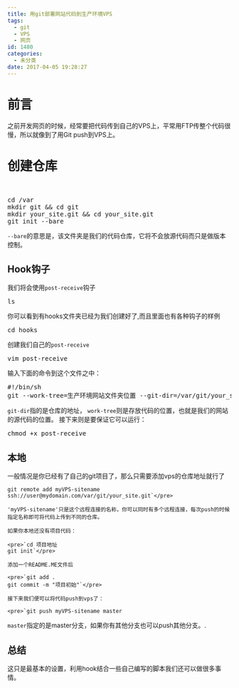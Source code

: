 ```yaml
---
title: 用git部署网站代码到生产环境VPS
tags:
  - git
  - VPS
  - 网页
id: 1480
categories:
  - 未分类
date: 2017-04-05 19:28:27
---
```


# 前言

之前开发网页的时候，经常要把代码传到自己的VPS上，平常用FTP传整个代码很慢，所以就像到了用Git push到VPS上。

# 创建仓库

&nbsp;

<pre class="lang:sh decode:true ">cd /var
mkdir git &amp;&amp; cd git
mkdir your_site.git &amp;&amp; cd your_site.git
git init --bare</pre>

`--bare`的意思是，该文件夹是我们的代码仓库，它将不会放源代码而只是做版本控制。

## Hook钩子

我们将会使用`post-receive`钩子

<pre class="lang:sh decode:true ">ls</pre>

你可以看到有hooks文件夹已经为我们创建好了,而且里面也有各种钩子的样例

<pre class="lang:sh decode:true ">cd hooks</pre>

创建我们自己的`post-receive`

<pre class="lang:sh decode:true ">vim post-receive</pre>

输入下面的命令到这个文件之中：

<pre class="lang:sh decode:true ">#!/bin/sh
git --work-tree=生产环境网站文件夹位置 --git-dir=/var/git/your_site.git checkout -f</pre>

`git-dir`指的是仓库的地址， `work-tree`则是存放代码的位置，也就是我们的网站的源代码的位置。 接下来则是要保证它可以运行：

<pre class="lang:sh decode:true ">chmod +x post-receive</pre>

## 本地

一般情况是你已经有了自己的git项目了，那么只需要添加vps的仓库地址就行了

    git remote add myVPS-sitename ssh://user@mydomain.com/var/git/your_site.git`</pre>

    'myVPS-sitename'只是这个远程连接的名称，你可以同时有多个远程连接，每次push的时候指定名称即可将代码上传到不同的仓库。

    如果你本地还没有项目代码：

    <pre>`cd 项目地址
    git init`</pre>

    添加一个README.ME文件后

    <pre>`git add .
    git commit -m "项目初始"`</pre>

    接下来我们便可以将代码push到vps了：

    <pre>`git push myVPS-sitename master

`master`指定的是master分支，如果你有其他分支也可以push其他分支。.

## 总结

这只是最基本的设置，利用hook结合一些自己编写的脚本我们还可以做很多事情。